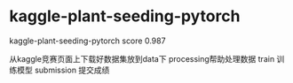 # kaggle-plant-seeding-pytorch
kaggle-plant-seeding-pytorch score 0.987

从kaggle竞赛页面上下载好数据集放到data下
processing帮助处理数据
train 训练模型
submission 提交成绩
